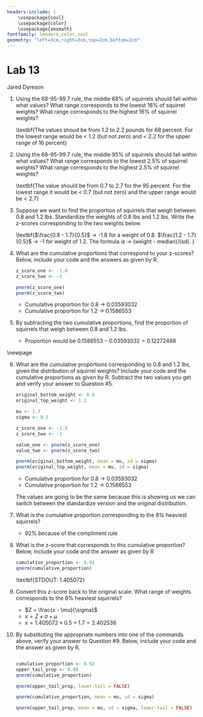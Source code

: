 ```yaml
---
headers-include: |
	\usepackage{soul}
	\usepackage{color}
	\usepackage{amsmath}
fontfamily: lmodern,color,soul
geometry: "left=3cm,right=3cm,top=2cm,bottom=2cm"
---
```

# Lab 13


Jared Dyreson

1. Using the 68-95-99.7 rule, the middle 68% of squirrels should fall within what values? What range corresponds to the lowest 16% of squirrel weights? What range corresponds to the highest 16% of squirrel weights?

    \textbf{The values shoud be from 1.2 to 2.2 pounds for 68 percent. For the lowest range would be  < 1.2 (but not zero) and < 2.2 for the upper range of 16 percent}

2. Using the 68-95-99.7 rule, the middle 95% of squirrels should fall within what values? What range corresponds to the lowest 2.5% of squirrel weights? What range corresponds to the highest 2.5% of squirrel weights?

    \textbf{The value should be from 0.7 to 2.7 for the 95 percent. For the lowest range it would be < 0.7 (but not zero) and the upper range would be < 2.7}

3. Suppose we want to find the proportion of squirrels that weigh between 0.8 and 1.2 lbs. Standardize the weights of 0.8 lbs and 1.2 lbs. Write the z-scores corresponding to the two weights below.

    \textbf{$\frac{0.8 - 1.7}{0.5}$ $\rightarrow$ -1.8 for a weight of 0.8. $\frac{1.2 - 1.7}{0.5}$ $\rightarrow$ -1 for weight of 1.2. The formula is $\rightarrow$ (weight - median)/(sd). }

4. What are the cumulative proportions that correspond to your z-scores? Below, include your code and the answers as given by R.
    ```r
    z_score_one <- -1.8
    z_score_two <- -1

    pnorm(z_score_one)
    pnorm(z_score_two)
    ```
    - Cumulative proportion for 0.8 $\rightarrow$ 0.03593032
    - Cumulative proportion for 1.2 $\rightarrow$ 0.1586553 

5. By subtracting the two cumulative proportions, find the proportion of squirrels that weigh between 0.8 and 1.2 lbs.
    - Proportion would be $0.1586553 - 0.03593032 = 0.12272498$

\newpage

6. What are the cumulative proportions corresponding to 0.8 and 1.2 lbs, given the distribution of squirrel weights? Include your code and the cumulative proportions as given by R. Subtract the two values you get and verify your answer to Question #5.
    ```r
    original_bottom_weight <- 0.8
    original_top_weight <- 1.2

    mu <- 1.7
    sigma <- 0.5

    z_score_one <- -1.8
    z_score_two <- -1

    value_one <- pnorm(z_score_one)
    value_two <- pnorm(z_score_two)

    pnorm(original_bottom_weight, mean = mu, sd = sigma)
    pnorm(original_top_weight, mean = mu, sd = sigma)
    ```

    - Cumulative proportion for 0.8 $\rightarrow$ 0.03593032
    - Cumulative proportion for 1.2 $\rightarrow$ 0.1586553 

    The values are going to be the same because this is showing us we can switch between the standardize version and the original distribution. 

7. What is the cumulative proportion corresponding to the 8% heaviest squirrels?
    - 92% because of the compliment rule

8. What is the z-score that corresponds to this cumulative proportion? Below, include your code and the answer as given by R
    ```r
    cumulative_proportion <- 0.92
    qnorm(cumulative_proportion)
    ```
    \textbf{STDOUT: 1.405072}
9. Convert this z-score back to the original scale. What range of weights corresponds to the 8% heaviest squirrels?
    - $Z = \frac{x - \mu}{\sigma}$
    - $x = Z \times \sigma + \mu$
    - $x = 1.405072 \times 0.5 + 1.7 = 2.402536$

10. By substituting the appropriate numbers into one of the commands above, verify your answer to Question #9. Below, include your code and the answer as given by R.
    ```r

    cumulative_proportion <- 0.92
    upper_tail_prop <- 0.08
    qnorm(cumulative_proportion)

    qnorm(upper_tail_prop, lower.tail = FALSE)

    qnorm(cumulative_proportion, mean = mu, sd = sigma)

    qnorm(upper_tail_prop, mean = mu, sd = sigma, lower.tail = FALSE)
    ```
